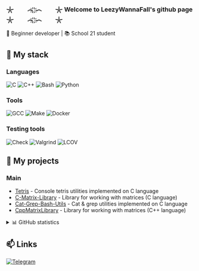 ### 𓇼⠀⠀⠀෴ ҉҉ ҉҉෴⠀⠀⠀𓇼 Welcome to LeezyWannaFall's github page 𓇼⠀⠀⠀෴ ҉҉ ҉҉෴⠀⠀⠀𓇼

🚀 Beginner developer | 📚 School 21 student

## 🔧 My stack

### Languages
![C](https://img.shields.io/badge/C-00599C?style=for-the-badge&logo=c&logoColor=white)
![C++](https://img.shields.io/badge/C++-00599C?style=for-the-badge&logo=c%2B%2B&logoColor=white)
![Bash](https://img.shields.io/badge/Bash-4EAA25?style=for-the-badge&logo=gnu-bash&logoColor=white)
![Python](https://img.shields.io/badge/Python-3776AB?style=for-the-badge&logo=python&logoColor=white)

### Tools
![GCC](https://img.shields.io/badge/GCC-F05032?style=for-the-badge&logo=gnu&logoColor=white)
![Make](https://img.shields.io/badge/Make-003366?style=for-the-badge&logo=cmake&logoColor=white)
![Docker](https://img.shields.io/badge/Docker-2496ED?style=for-the-badge&logo=docker&logoColor=white)

### Testing tools
![Check](https://img.shields.io/badge/Unit_Testing-CA4245?style=for-the-badge)
![Valgrind](https://img.shields.io/badge/Valgrind-FF6C37?style=for-the-badge)
![LCOV](https://img.shields.io/badge/LCOV-gray?style=for-the-badge)

## 🌟 My projects

### Main
- [Tetris](https://github.com/LeezyWannaFall/Tetris) - Console tetris utilities implemented on C language
- [C-Matrix-Library](https://github.com/LeezyWannaFall/C-Matrix-Library) - Library for working with matrices (C language)
- [Cat-Grep-Bash-Utils](https://github.com/LeezyWannaFall/Cat-Grep-Bash-Utils) - Cat & grep utilities implemented on C language
- [CppMatrixLibrary](https://github.com/LeezyWannaFall/CppMatrixLibrary) - Library for working with matrices (C++ language)

<details>
<summary>📊 GitHub statistics</summary>
  
![Your GitHub stats](https://github-readme-stats.vercel.app/api?username=LeezyWannaFall&show_icons=true&theme=radical)

![Top Languages](https://github-readme-stats.vercel.app/api/top-langs/?username=LeezyWannaFall&layout=compact&hide=html,css)
</details>

## 📫 Links

[![Telegram](https://img.shields.io/badge/Telegram-LeezyWannaFall-26A5E4?style=for-the-badge&logo=telegram)](https://t.me/Leezyidfc)
